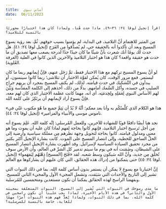 ```yaml
---
title:  أساس نبوي
date:  06/11/2023
---
```


`اقرأ إنجيل لوقا ٢٤: ٣٦–٤٩. ماذا حدث هُنا، ولماذا كان هذا اختبارًا محوريًا بالنسبة للتلاميذ؟`

مِن المثير للاهتمام أنَّ التلاميذ، في البداية، لم يؤمنوا بسبب خوفهم. ثُمَّ، بعد رؤية يسوع المسيح وبعد أن تأكدوا أنه بالحقيقة حي، لم يُصدِّقوا مِن الفَرَح (إنجيل لوقا ٢٤: ٤١). هل حدث لك يومًا أنك شعرت بأنَّ شيئًا ما كان جيدًا جدًا لدرجة يصعب معها تصديق أن ما حدث هو حقيقة واقعة؟ كان هذا هو اختبار التلاميذ والآخرين الذين كانوا في العلية (الغرفة العُلوية).

لو أنَّ يسوع المسيح تركهم مع هذا الاختبار فقط، ثمَّ رَحَل عنهم، فإنَّ إيمانهم ربما ما كان ليستمر. فمع مرور الوقت، كان يُمكن لقوَّة الاختبار أن تتلاشى؛ ربما كانوا سينسون، أو يبدأون في التَّشكيك في حدث قيامته. لذلك، لم يكتفِ المسيح بمجرد أن يريهم جراح الصليب في جسده، وأكل السَّمك أمامهم. بدلًا من ذلك، أخذهم إلى الكلمة المقدَّسة وَبَيَّنَ لهم الأساس النبوي لِعَمَلِهِ ولِخِدمَتِه. أي أنه، مهما كانت عظمة الاختبار الذي كان لهم معه، فإنَّ يسوع أراد لإيمانهم أن يرتَكِزَ على كلمة الله.

«هذا هو الكلام الذي كلَّمتُكُم به وأنا بعد معكم؛ أنَّهُ لا بُدّ أن يَتِمَّ جميع ما هُوَ مكتوب عَنّي في ناموس موسى والأنبياء والمزامير» (إنجيل لوقا ٢٤: ٤٤).

نجد هنا أيضًا دافعًا قويًا للشهادة للآخرين، وللعمل المُرسلي: إنَّه كلمة الله. عَلِمَ يسوع أنه مِن أجل تَرسيخ اختبار التلاميذ، فإنهم كانوا بحاجة لِفهم لماذا كان عليه أن يموت وما هو معنى ومدلول قيامته. كانوا بحاجة لتحويل وجهة نظرهم مِن مملكة سياسية وأرضية إلى الحلَّ الساحق للخطية، وإلى انتصار المسيح على الموت. كانت بشارة الإنجيل أكثر بكثير من مجرد تحقيق السيادة السياسية لإسرائيل. وقد أظهرت بشارة الإنجيل انتصار المسيح على الشيطان، وضَمَنت أنه في يوم ما سيتم تدمير كل الشرِّ في العالم، وأن الأرض سوف تُخلَق مِن جديد، وأنَّ الله سَيكون وسط شعبه. لقد «فَتَحَ [المسيح] ذِهْنَهُم لِيَفهَموا» (إنجيل لوقا ٢٤: ٤٥) حتى يتمكنوا من إدراك هذه الحقائق، التي كان عليهم أن يشاركوها مع العالم.

إنَّ اختبارنا مع يسوع لا يمكن أن يستمر بدون أساس كلمة الله، بما في ذلك النبوات التي تشير إلى التاريخ والأحداث التي سَبَقت، وتشمل المجيء الأول والمجيء الثاني للمسيح. وبفهمنا الراسخ لهذه الحقائق يمكننا أن نكون مستعدين ومتحمسين للمُرسلية.

`ما مدى رسوخك في النبوات التي تُشير إلى المسيح، النبوات المتعلقة بمجيئه الأول والثاني؟ في هذه الأيام الأخيرة، لماذا يجب علينا أن نكون راسخين في كلمة الله، بما في ذلك النبوات، ولماذا يُعدُّ فهم هذه النبوات أمرًا مهمًا للغاية، خاصة بالنسبة للمرسلية؟`